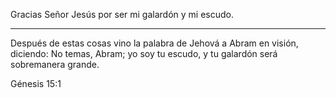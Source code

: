 
Gracias Señor Jesús por ser mi galardón y mi escudo.

----

Después de estas cosas vino la palabra de Jehová a Abram en visión, diciendo: No
temas, Abram; yo soy tu escudo, y tu galardón será sobremanera grande.

Génesis 15:1


